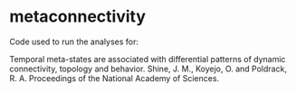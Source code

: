# metaconnectivity

Code used to run the analyses for: 

Temporal meta-states are associated with differential patterns of dynamic connectivity, topology and behavior. Shine, J. M., Koyejo, O. and Poldrack, R. A. Proceedings of the National Academy of Sciences.
